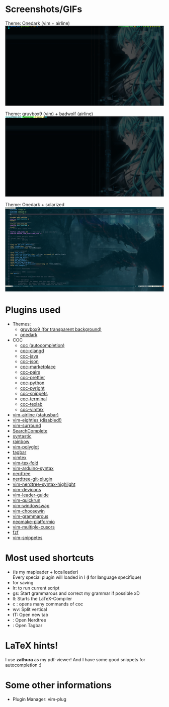 # Screenshots/GIFs
Theme: Onedark (vim + airline)
![Couldn't load the image :(](vim_example.gif)

Theme: gruvbox9 (vim) + badwolf (airline)
![Couldn't load the image :(](vim_gruvbox.gif)

Theme: Onedark + solarized
![Couldn't load the image :(](Screenshot.png)

# Plugins used
* Themes:
	* [gruvbox9 (for transparent background)](https://github.com/hardcoreplayers/gruvbox9)
	* [onedark](https://github.com/joshdick/onedark.vim)
* COC
	* [coc (autocompletion)](https://vimawesome.com/plugin/coc-nvim)
	* [coc-clangd](https://github.com/clangd/coc-clangd)
	* [coc-java](https://github.com/neoclide/coc-java)
	* [coc-json](https://github.com/neoclide/coc-json)
	* [coc-marketplace](https://www.npmjs.com/package/coc-marketplace)
	* [coc-pairs](https://www.npmjs.com/package/coc-pairs)
	* [coc-prettier](https://www.npmjs.com/package/coc-prettier)
	* [coc-python](https://github.com/neoclide/coc-python)
	* [coc-pyright](https://github.com/fannheyward/coc-pyright)
	* [coc-snippets](https://github.com/neoclide/coc-snippets)
	* [coc-terminal](https://www.npmjs.com/package/coc-terminal)
	* [coc-texlab](https://github.com/fannheyward/coc-texlab)
	* [coc-vimtex](https://www.npmjs.com/package/coc-vimtex)
* [vim-airline (statusbar)](https://vimawesome.com/plugin/vim-airline-superman)
* [vim-eighties (disabled!)](https://vimawesome.com/plugin/eighties-vim)
* [vim-surround](https://vimawesome.com/plugin/surround-vim)
* [SearchComplete](https://vimawesome.com/plugin/searchcomplete)
* [syntastic](https://vimawesome.com/plugin/syntastic)
* [rainbow](https://vimawesome.com/plugin/rainbow-you-belong-with-me)
* [vim-polyglot](https://vimawesome.com/plugin/vim-polyglot)
* [tagbar](https://vimawesome.com/plugin/tagbar)
* [vimtex](https://vimawesome.com/plugin/vimtex)
* [vim-tex-fold](https://vimawesome.com/plugin/tex-fold)
* [vim-arduino-syntax](https://vimawesome.com/plugin/vim-arduino-syntax)
* [nerdtree](https://vimawesome.com/plugin/nerdtree-red)
* [nerdtree-git-plugin](https://vimawesome.com/plugin/nerdtree-git-plugin)
* [vim-nerdtree-syntax-highlight](https://vimawesome.com/plugin/vim-nerdtree-syntax-highlight)
* [vim-devicons](https://vimawesome.com/plugin/vim-devicons)
* [vim-leader-guide](https://vimawesome.com/plugin/vim-leader-guide)
* [vim-quickrun](https://vimawesome.com/plugin/vim-quickrun)
* [vim-windowswap](https://vimawesome.com/plugin/vim-windowswap)
* [vim-choosewin](https://vimawesome.com/plugin/vim-choosewin)
* [vim-grammarous](https://vimawesome.com/plugin/vim-grammarous)
* [neomake-platformio](https://vimawesome.com/plugin/neomake-platformio)
* [vim-multiple-cusors](https://vimawesome.com/plugin/vim-multiple-cursors)
* [fzf](https://vimawesome.com/plugin/fzf)
* [vim-snippetes](https://vimawesome.com/plugin/vim-snippets)

# Most used shortcuts
* <Space> (is my mapleader + localleader) <br>
  Every special plugin will loaded in <Space>l (**l** for **l**anguage specifique)
* <Space><Space> for saving
* <Space>lr: to run current script
* <Space>gs: Start grammarous and correct my grammar if possible xD
* <Space>ll: Starts the LaTeX-Compiler
* <Space>c : opens many commands of coc
* wv: Split vertical
* <Space>tT: Open new tab
* <F2>: Open Nerdtree
* <F3>: Open Tagbar

# LaTeX hints!
I use **zathura** as my pdf-viewer! And I have some good snippets for autocompletion :)

# Some other informations
* Plugin Manager: vim-plug
